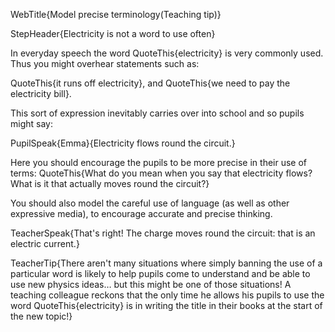 WebTitle{Model precise terminology(Teaching tip)}

StepHeader{Electricity is not a word to use often}

In everyday speech the word QuoteThis{electricity} is very commonly used. Thus you might overhear statements such as:

QuoteThis{it runs off electricity},
and
QuoteThis{we need to pay the electricity bill}.

This sort of expression inevitably carries over into school and so pupils might say:

PupilSpeak{Emma}{Electricity flows round the circuit.}

Here you should encourage the pupils to be more precise in their use of terms: QuoteThis{What do you mean when you say that electricity flows? What is it that actually moves round the circuit?}

You should also model the careful use of language (as well as other expressive media), to encourage accurate and precise thinking.

TeacherSpeak{That's right! The charge moves round the circuit: that is an electric current.}

TeacherTip{There aren't many situations where simply banning the use of a particular word is likely to help pupils come to understand and be able to use new physics ideas&hellip;  but this might be one of those situations! A teaching colleague reckons that the only time he allows his pupils to use the word QuoteThis{electricity} is in writing the title in their books at the start of the new topic!}

